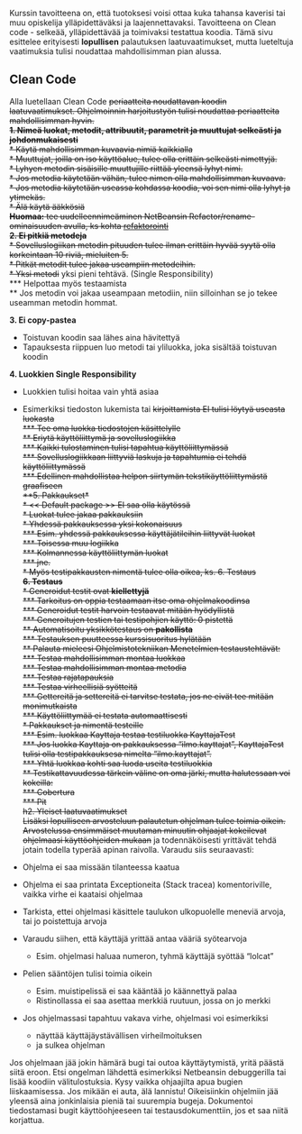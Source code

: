 Kurssin tavoitteena on, että tuotoksesi voisi ottaa kuka tahansa
kaverisi tai muu opiskelija ylläpidettäväksi ja laajennettavaksi.
Tavoitteena on Clean code - selkeää, ylläpidettävää ja toimivaksi
testattua koodia. Tämä sivu esittelee erityisesti **lopullisen**
palautuksen laatuvaatimukset, mutta lueteltuja vaatimuksia tulisi
noudattaa mahdollisimman pian alussa.

Clean Code
----------

Alla luetellaan Clean Code ~~periaatteita noudattavan koodin
laatuvaatimukset. Ohjelmoinnin harjoitustyön tulisi noudattaa
periaatteita mahdollisimman hyvin.
\
**1. Nimeä luokat, metodit, attribuutit, parametrit ja muuttujat
selkeästi ja johdonmukaisesti**
\
\* Käytä mahdollisimman kuvaavia nimiä kaikkialla \
\* Muuttujat, joilla on iso käyttöalue, tulee olla erittäin selkeästi
nimettyjä. \
\* Lyhyen metodin sisäisille muuttujille riittää yleensä lyhyt nimi. \
\* Jos metodia käytetään vähän, tulee nimen olla mahdollisimman kuvaava.
\
\* Jos metodia käytetään useassa kohdassa koodia, voi sen nimi olla
lyhyt ja ytimekäs.\
\* Älä käytä ääkkösiä
\
**Huomaa:** tee uudelleennimeäminen NetBeansin
Refactor/rename-ominaisuuden avulla, ks kohta
[refaktorointi](https://www.cs.helsinki.fi/node/61563)
\
**2. Ei pitkiä metodeja**
\
\* Sovelluslogiikan metodin pituuden tulee ilman erittäin hyvää syytä
olla korkeintaan 10 riviä, mieluiten 5.\
\* Pitkät metodit tulee jakaa useampiin metodeihin. \
\* Yksi metodi~~ yksi pieni tehtävä. (Single Responsibility)\
**\* Helpottaa myös testaamista\
** Jos metodin voi jakaa useampaan metodiin, niin silloinhan se jo tekee
useamman metodin hommat.

**3. Ei copy-pastea**

-   Toistuvan koodin saa lähes aina hävitettyä
-   Tapauksesta riippuen luo metodi tai yliluokka, joka sisältää
    toistuvan koodin

**4. Luokkien Single Responsibility**

-   Luokkien tulisi hoitaa vain yhtä asiaa
-   Esimerkiksi tiedoston lukemista tai ~~kirjoittamista EI tulisi
    löytyä useasta luokasta\
    **\* Tee oma luokka tiedostojen käsittelylle\
    ** Eriytä käyttöliittymä ja sovelluslogiikka\
    **\* Kaikki tulostaminen tulisi tapahtua käyttöliittymässä\
    **\* Sovelluslogiikkaan liittyviä laskuja ja tapahtumia ei tehdä
    käyttöliittymässä\
    **\* Edellinen mahdollistaa helpon siirtymän tekstikäyttöliittymästä
    graafiseen
    \
    **5. Pakkaukset\*
    \
    \* \<\< Default package \>\> EI saa olla käytössä\
    \* Luokat tulee jakaa pakkauksiin\
    \* Yhdessä pakkauksessa yksi kokonaisuus\
    **\* Esim. yhdessä pakkauksessa käyttäjätileihin liittyvät luokat\
    **\* Toisessa muu logiikka\
    **\* Kolmannessa käyttöliittymän luokat\
    **\* jne.\
    \* Myös testipakkausten nimentä tulee olla oikea, ks. 6. Testaus
    \
    **6. Testaus**
    \
    \* Generoidut testit ovat **kiellettyjä**\
    **\* Tarkoitus on oppia testaamaan itse oma ohjelmakoodinsa\
    **\* Generoidut testit harvoin testaavat mitään hyödyllistä\
    **\* Generoitujen testien tai testipohjien käyttö: 0 pistettä
    \
    ** Automatisoitu yksikkötestaus on **pakollista**\
    **\* Testauksen puutteessa kurssisuoritus hylätään\
    ** Palauta mieleesi Ohjelmistotekniikan Menetelmien
    testaustehtävät:\
    **\* Testaa mahdollisimman montaa luokkaa\
    **\* Testaa mahdollisimman montaa metodia\
    **\* Testaa rajatapauksia\
    **\* Testaa virheellisiä syötteitä\
    **\* Gettereitä ja settereitä ei tarvitse testata, jos ne eivät tee
    mitään monimutkaista\
    **\* Käyttöliittymää ei testata automaattisesti \
    \* Pakkaukset ja nimentä testeille\
    **\* Esim. luokkaa Kayttaja testaa testiluokka KayttajaTest\
    **\* Jos luokka Kayttaja on pakkauksessa “ilmo.kayttajat”,
    KayttajaTest tulisi olla testipakkauksesa nimelta “ilmo.kayttajat”.\
    **\* Yhtä luokkaa kohti saa luoda useita testiluokkia\
    ** Testikattavuudessa tärkein väline on oma järki, mutta halutessaan
    voi kokeilla:\
    **\* Cobertura\
    **\* Pit
    \
    h2. Yleiset laatuvaatimukset
    \
    Lisäksi lopulliseen arvosteluun palautetun ohjelman tulee toimia
    oikein. Arvostelussa ensimmäiset muutaman minuutin ohjaajat
    kokeilevat ohjelmaasi käyttöohjeiden mukaan~~ ja todennäköisesti
    yrittävät tehdä jotain todella typerää apinan raivolla. Varaudu siis
    seuraavasti:

-   Ohjelma ei saa missään tilanteessa kaatua
-   Ohjelma ei saa printata Exceptioneita (Stack tracea) komentoriville,
    vaikka virhe ei kaataisi ohjelmaa
-   Tarkista, ettei ohjelmasi käsittele taulukon ulkopuolelle meneviä
    arvoja, tai jo poistettuja arvoja
-   Varaudu siihen, että käyttäjä yrittää antaa vääriä syötearvoja
    -   Esim. ohjelmasi haluaa numeron, tyhmä käyttäjä syöttää “lolcat”
-   Pelien sääntöjen tulisi toimia oikein
    -   Esim. muistipelissä ei saa kääntää jo käännettyä palaa
    -   Ristinollassa ei saa asettaa merkkiä ruutuun, jossa on jo merkki
-   Jos ohjelmassasi tapahtuu vakava virhe, ohjelmasi voi esimerkiksi
    -   näyttää käyttäjäystävällisen virheilmoituksen
    -   ja sulkea ohjelman

Jos ohjelmaan jää jokin hämärä bugi tai outoa käyttäytymistä, yritä
päästä siitä eroon. Etsi ongelman lähdettä esimerkiksi Netbeansin
debuggerilla tai lisää koodiin välitulostuksia. Kysy vaikka ohjaajilta
apua bugien liiskaamisessa. Jos mikään ei auta, älä lannistu!
Oikeisiinkin ohjelmiin jää yleensä aina jonkinlaisia pieniä tai
suurempia bugeja. Dokumentoi tiedostamasi bugit käyttöohjeeseen tai
testausdokumenttiin, jos et saa niitä korjattua.
